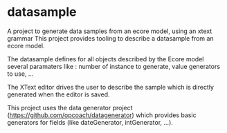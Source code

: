 # datasample
A project to generate data samples from an ecore model, using an xtext grammar 
This project provides tooling to describe a datasample from an ecore model. 

The datasample defines for all objects described by the Ecore model several paramaters like : number of instance to generate, value generators to use, ...

The XText editor drives the user to describe the sample which is directly generated when the editor is saved. 

This project uses the data generator project (https://github.com/opcoach/datagenerator) which provides basic generators for fields (like dateGenerator, intGenerator, ...). 
